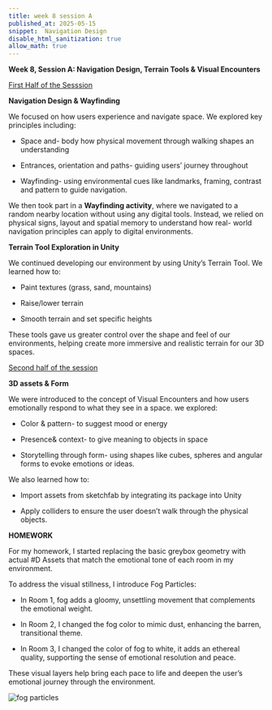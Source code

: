 ```yaml
---
title: week 8 session A
published_at: 2025-05-15
snippet:  Navigation Design
disable_html_sanitization: true
allow_math: true
---
```

**Week 8, Session A: Navigation Design, Terrain Tools & Visual Encounters**

<ins> First Half of the Sesssion</ins>

**Navigation Design & Wayfinding**

We focused on how users experience and navigate space.
We explored key principles including:

- Space and- body how physical movement through walking shapes an understanding

- Entrances, orientation and paths- guiding users’ journey throughout

- Wayfinding- using environmental cues like landmarks, framing, contrast and pattern to guide navigation.

We then took part in a **Wayfinding activity**, where we navigated to a random nearby location without using any digital tools. Instead, we relied on physical signs, layout and spatial memory to understand how real- world navigation principles can apply to digital environments.

**Terrain Tool Exploration in Unity**

We continued developing our environment by using Unity’s Terrain Tool.
We learned how to:

- Paint textures (grass, sand, mountains)

- Raise/lower terrain

- Smooth terrain and set specific heights

These tools gave us greater control over the shape and feel of our environments, helping create more immersive and realistic terrain for our 3D spaces.

<ins> Second half of the session </ins>

**3D assets & Form**

We were introduced to the concept of Visual Encounters and how users emotionally respond to what they see in a space.
we explored:

- Color & pattern- to suggest mood or energy

- Presence& context- to give meaning to objects in space

- Storytelling through form- using shapes like cubes, spheres and angular forms to evoke emotions or ideas.

We also learned how to:
- Import assets from sketchfab by integrating its package into Unity

- Apply colliders to ensure the user doesn’t walk through the physical objects.

**HOMEWORK**

For my homework, I started replacing the basic greybox geometry with actual #D Assets that match the emotional tone of each room in my environment.

To address the visual stillness, I introduce Fog Particles:

- In Room 1, fog adds a gloomy, unsettling movement that complements the emotional weight.

- In Room 2, I changed the fog color to mimic dust, enhancing the barren, transitional theme.

- In Room 3, I changed the color of fog to white, it adds an ethereal quality, supporting the sense of emotional resolution and peace.

These visual layers help bring each pace to life and deepen the user’s emotional journey through the environment.

![fog particles](subfolder/pic21.png)